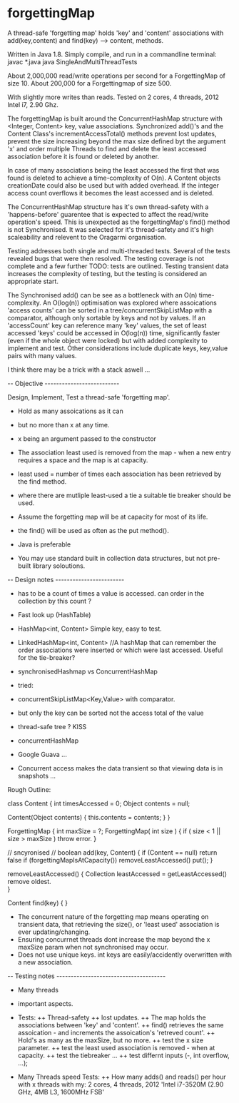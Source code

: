 # forgettingMap
A thread-safe 'forgetting map' holds 'key' and 'content' associations with add(key,content) and find(key) --> content, methods.

Written in Java 1.8. Simply compile, and run in a commandline terminal:
javac *.java
java SingleAndMultiThreadTests

About   2,000,000   read/write operations per second for a ForgettingMap of size 10.
About   200,000     for a Forgettingmap of size 500. 

With slightly more writes than reads.
Tested on 2 cores, 4 threads, 2012 Intel i7, 2.90 Ghz.

The forgettingMap is built around the ConcurrentHashMap structure with <Integer, Content> key, value associations.
Synchronized add()'s and the Content Class's incrementAccessTotal() methods prevent lost updates, prevent the size increasing beyond the max size defined byt the argument 'x' and order multiple Threads to find and delete the least accessed association before it is found or deleted by another.

In case of many associations being the least accessed the first that was found is deleted to achieve a time-complexity of O(n).
A Content objects creationDate could also be used but with added overhead.
If the integer access count overflows it becomes the least accessed and is deleted. 

The ConcurrentHashMap structure has it's own thread-safety with a 'happens-before' guarentee that is expected to affect the read/write operation's speed. This is unexpected as the forgettingMap's find() method is not Synchronised. It was selected for it's thread-safety and it's high scaleability and relevent to the Oragarmi organisation.

Testing addresses both single and multi-threaded tests. Several of the tests revealed bugs that were then resolved. The testing coverage is not complete and a few further TODO: tests are outlined. Testing transient data increases the complexity of testing, but the testing is considered an appropriate start.

The Synchronised add() can be see as a bottleneck with an O(n) time-complexity. An O(log(n)) optimisation was explored where assoications 'access counts' can be sorted in a tree/concurrentSkipListMap with a comparator, although only sortable by keys and not by values. If an 'accessCount' key can reference many 'key' values, the set of least accessed 'keys' could be accessed in O(log(n)) time, significantly faster (even if the whole object were locked) but with added complexity to implement and test. Other considerations include duplicate keys, key,value pairs with many values.

I think there may be a trick with a stack aswell ...

-- Objective --------------------------

Design, Implement, Test a thread-safe 'forgetting map'.

+ Hold as many assoications as it can
+ but no more than x at any time.
+ x being an argument passed to the constructor

+ The association least used is removed from the map - when a new entry requires a space and the map is at capacity.
+ least used = number of times each association has been retrieved by the find method. 
+ where there are mutliple least-used a tie a suitable tie breaker should be used.

+ Assume the forgetting map will be at capacity for most of its life. 
+ the find() will be used as often as the put method().

+ Java is preferable
+ You may use standard built in collection data structures, but not pre-built library soloutions. 

-- Design notes ------------------------

+ has to be a count of times a value is accessed. can order in the collection by this count ?

+ Fast look up (HashTable)
+ HashMap<int, Content>  Simple key, easy to test.
+ LinkedHashMap<int, Content>  //A hashMap that can remember the order associations were inserted or which were last accessed. Useful for the tie-breaker?
+ synchronisedHashmap vs ConcurrentHashMap

+ tried:
+ concurrentSkipListMap<Key,Value> with comparator.
+ but only the key can be sorted not the access total of the value
+ thread-safe tree ? KISS

+ concurrentHashMap
+ Google Guava ...
+ Concurrent access makes the data transient so that viewing data is in snapshots ...

Rough Outline:

class Content {
  int timesAccessed = 0;
  Object contents = null;

  Content(Object contents) {
    this.contents = contents;
  }
}

ForgettingMap {
  int maxSize = ?;
  ForgettingMap( int size ) {
    if ( size < 1 || size > maxSize ) throw error.
  }

  // sncyronised //
  boolean add(key, Content) { 
  if (Content == null) return false
  if (forgettingMapIsAtCapacity()) removeLeastAccessed()
  put();
}

  removeLeastAccessed() {
    Collection leastAccessed = getLeastAccessed()
    remove oldest.   
}

Content find(key) { }


+ The concurrent nature of the forgetting map means operating on transient data, that retrieving the size(), or 'least used' association is ever updating/changing. 
+ Ensuring concurrnet threads dont increase the map beyond the x maxSize param when not synchronised may occur.
+ Does not use unique keys. int keys are easily/accidently overwritten with a new association. 


-- Testing notes --------------------------------------

+ Many threads
+ important aspects.

+ Tests:
++ Thread-safety
++ lost updates.
++ The map holds the associations between 'key' and 'content'.
++ find() retrieves the same assoication - and increments the assoication's 'retreved count'.
++ Hold's as many as the maxSize, but no more.
++ test the x size parameter.
++ test the least used association is removed - when at capacity.
++ test the tiebreaker ...
++ test differnt inputs (-, int overflow, ...);

+ Many Threads speed Tests:
++ How many adds() and reads() per hour with x threads with my:    2 cores, 4 threads, 2012 'Intel i7-3520M (2.90 GHz, 4MB L3, 1600MHz FSB'


